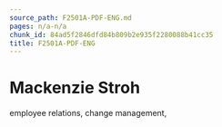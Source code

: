 ```yaml
---
source_path: F2501A-PDF-ENG.md
pages: n/a-n/a
chunk_id: 84ad5f2846dfd84b809b2e935f2280088b41cc35
title: F2501A-PDF-ENG
---
```

# Mackenzie Stroh

employee relations, change management,
